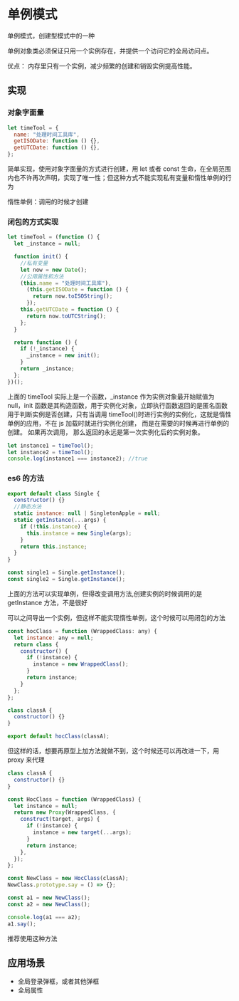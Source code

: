 # 单例模式

单例模式，创建型模式中的一种

单例对象类必须保证只用一个实例存在，并提供一个访问它的全局访问点。

优点： 内存里只有一个实例，减少频繁的创建和销毁实例提高性能。

## 实现

### 对象字面量

```js
let timeTool = {
  name: "处理时间工具库",
  getISODate: function () {},
  getUTCDate: function () {},
};
```

简单实现，使用对象字面量的方式进行创建，用 let 或者 const 生命，在全局范围内也不许再次声明，实现了唯一性；但这种方式不能实现私有变量和惰性单例的行为

惰性单例：调用的时候才创建

### 闭包的方式实现

```js
let timeTool = (function () {
  let _instance = null;

  function init() {
    //私有变量
    let now = new Date();
    //公用属性和方法
    (this.name = "处理时间工具库"),
      (this.getISODate = function () {
        return now.toISOString();
      });
    this.getUTCDate = function () {
      return now.toUTCString();
    };
  }

  return function () {
    if (!_instance) {
      _instance = new init();
    }
    return _instance;
  };
})();
```

上面的 timeTool 实际上是一个函数，\_instance 作为实例对象最开始赋值为 null，init 函数是其构造函数，用于实例化对象，立即执行函数返回的是匿名函数用于判断实例是否创建，只有当调用 timeTool()时进行实例的实例化，这就是惰性单例的应用，不在 js 加载时就进行实例化创建， 而是在需要的时候再进行单例的创建。 如果再次调用， 那么返回的永远是第一次实例化后的实例对象。

```js
let instance1 = timeTool();
let instance2 = timeTool();
console.log(instance1 === instance2); //true
```

### es6 的方法

```js
export default class Single {
  constructor() {}
  //静态方法
  static instance: null | SingletonApple = null;
  static getInstance(...args) {
    if (!this.instance) {
      this.instance = new Single(args);
    }
    return this.instance;
  }
}

const single1 = Single.getInstance();
const single2 = Single.getInstance();
```

上面的方法可以实现单例，但得改变调用方法,创建实例的时候调用的是 getInstance 方法，不是很好

可以之间导出一个实例，但这样不能实现惰性单例，这个时候可以用闭包的方法

```js
const hocClass = function (WrappedClass: any) {
  let instance: any = null;
  return class {
    constructor() {
      if (!instance) {
        instance = new WrappedClass();
      }
      return instance;
    }
  };
};

class classA {
  constructor() {}
}

export default hocClass(classA);
```

但这样的话，想要再原型上加方法就做不到，这个时候还可以再改进一下，用 proxy 来代理

```js
class classA {
  constructor() {}
}

const HocClass = function (WrappedClass) {
  let instance = null;
  return new Proxy(WrappedClass, {
    construct(target, args) {
      if (!instance) {
        instance = new target(...args);
      }
      return instance;
    },
  });
};

const NewClass = new HocClass(classA);
NewClass.prototype.say = () => {};

const a1 = new NewClass();
const a2 = new NewClass();

console.log(a1 === a2);
a1.say();
```

推荐使用这种方法

## 应用场景

- 全局登录弹框，或者其他弹框
- 全局属性

